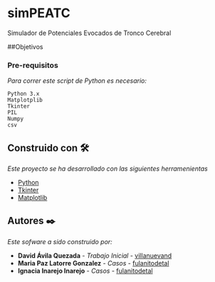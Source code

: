 # simPEATC
 Simulador de Potenciales Evocados de Tronco Cerebral

##Objetivos

### Pre-requisitos
_Para correr este script de Python es necesario:_

```
Python 3.x
Matplotplib 
Tkinter
PIL
Numpy
csv
```


## Construido con 🛠️

_Este proyecto se ha desarrollado con las siguientes herramenientas_

* [Python](https://www.python.org/) 
* [Tkinter](https://docs.python.org/2/library/tkinter.html) 
* [Matplotlib](https://matplotlib.org/) 



## Autores ✒️

_Este sofware a sido construido por:_

* **David Ávila Quezada** - *Trabajo Inicial* - [villanuevand](https://github.com/villanuevand)
* **Maria Paz Latorre Gonzalez** - *Casos* - [fulanitodetal](#fulanito-de-tal)
* **Ignacia Inarejo Inarejo** - *Casos* - [fulanitodetal](#fulanito-de-tal)

